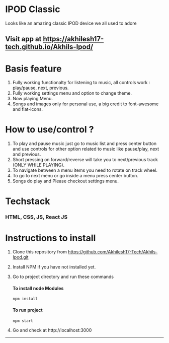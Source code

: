 # IPOD Classic

Looks like an amazing classic IPOD device we all used to adore

## Visit app at https://akhilesh17-tech.github.io/Akhils-Ipod/

# Basis feature

1. Fully working functionalty for listening to music, all controls work : play/pause, next, previous.
2. Fully working settings menu and option to change theme.
3. Now playing Menu.
4. Songs and images only for personal use, a big credit to font-awesome and flat-icons.

# How to use/control ?

1. To play and pause music just go to music list and press center button and use controls for other option related to music like pause/play, next and previous.
2. Short pressing on forward/reverse will take you to next/previous track (ONLY WHILE PLAYING).
3. To navigate between a menu items you need to rotate on track wheel.
4. To go to next menu or go inside a menu press center button.
5. Songs do play and Please checkout settings menu.

# Techstack

### HTML, CSS, JS, React JS

# Instructions to install

1. Clone this repository from https://github.com/Akhilesh17-Tech/Akhils-Ipod.git
2. Install NPM if you have not installed yet.
3. Go to project directory and run these commands

   #### To install node Modules

   ```
   npm install
   ```

   #### To run project

   ```
   npm start
   ```

4. Go and check at http://localhost:3000

---
